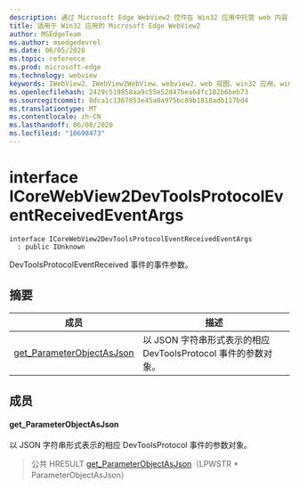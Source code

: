 ```yaml
---
description: 通过 Microsoft Edge WebView2 控件在 Win32 应用中托管 web 内容
title: 适用于 Win32 应用的 Microsoft Edge WebView2
author: MSEdgeTeam
ms.author: msedgedevrel
ms.date: 06/05/2020
ms.topic: reference
ms.prod: microsoft-edge
ms.technology: webview
keywords: IWebView2、IWebView2WebView、webview2、web 视图、win32 应用、win32、edge、ICoreWebView2、ICoreWebView2Controller、浏览器控件、边缘 html
ms.openlocfilehash: 2429c519858aa9c55e52d47bea64fc182b6beb73
ms.sourcegitcommit: 8dca1c1367853e45a0a975bc89b1818adb117bd4
ms.translationtype: MT
ms.contentlocale: zh-CN
ms.lasthandoff: 06/08/2020
ms.locfileid: "10698473"
---
```

# interface ICoreWebView2DevToolsProtocolEventReceivedEventArgs 

```
interface ICoreWebView2DevToolsProtocolEventReceivedEventArgs
  : public IUnknown
```

DevToolsProtocolEventReceived 事件的事件参数。

## 摘要

 成员                        | 描述
--------------------------------|---------------------------------------------
[get_ParameterObjectAsJson](#get_parameterobjectasjson) | 以 JSON 字符串形式表示的相应 DevToolsProtocol 事件的参数对象。

## 成员

#### get_ParameterObjectAsJson 

以 JSON 字符串形式表示的相应 DevToolsProtocol 事件的参数对象。

> 公共 HRESULT [get_ParameterObjectAsJson](#get_parameterobjectasjson)（LPWSTR * ParameterObjectAsJson）

